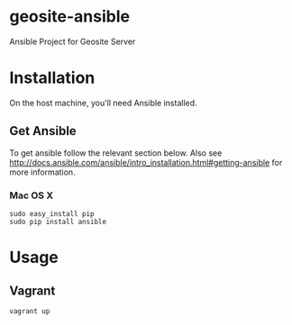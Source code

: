 # geosite-ansible
Ansible Project for Geosite Server

# Installation

On the host machine, you'll need Ansible installed.

## Get Ansible

To get ansible follow the relevant section below.  Also see http://docs.ansible.com/ansible/intro_installation.html#getting-ansible for more information.

### Mac OS X

```
sudo easy_install pip
sudo pip install ansible
```

# Usage



## Vagrant

```
vagrant up
```
